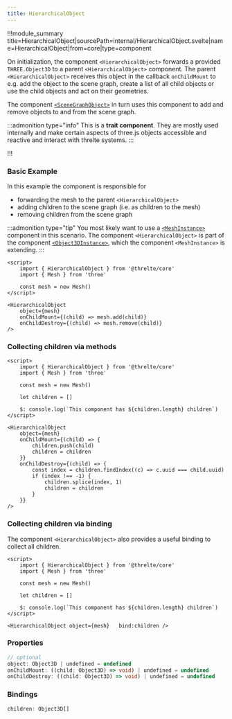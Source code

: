 ```yaml
---
title: HierarchicalObject
---
```


!!!module_summary title=HierarchicalObject|sourcePath=internal/HierarchicalObject.svelte|name=HierarchicalObject|from=core|type=component

On initialization, the component `<HierarchicalObject>` forwards a provided `THREE.Object3D` to a parent `<HierarchicalObject>` component. The parent `<HierarchicalObject>` receives this object in the callback `onChildMount` to e.g. add the object to the scene graph, create a list of all child objects or use the child objects and act on their geometries.

The component [`<SceneGraphObject>`](/core/scene-graph-object) in turn uses this component to add and remove objects to and from the scene graph.

:::admonition type="info"
This is a **trait component**. They are mostly used internally and make certain aspects of three.js objects accessible and reactive and interact with threlte systems.
:::

!!!

### Basic Example

In this example the component is responsible for

- forwarding the mesh to the parent `<HierarchicalObject>`
- adding children to the scene graph (i.e. as children to the mesh)
- removing children from the scene graph

:::admonition type="tip"
You most likely want to use a [`<MeshInstance>`](/core/mesh-instance) component in this scenario. The component `<HierarchicalObject>` is part of the component [`<Object3DInstance>`](/core/object3d-instance), which the component `<MeshInstance>` is extending.
:::

```svelte
<script>
	import { HierarchicalObject } from '@threlte/core'
	import { Mesh } from 'three'

	const mesh = new Mesh()
</script>

<HierarchicalObject
	object={mesh}
	onChildMount={(child) => mesh.add(child)}
	onChildDestroy={(child) => mesh.remove(child)}
/>
```

### Collecting children via methods

```svelte
<script>
	import { HierarchicalObject } from '@threlte/core'
	import { Mesh } from 'three'

	const mesh = new Mesh()

	let children = []

	$: console.log(`This component has ${children.length} children`)
</script>

<HierarchicalObject
	object={mesh}
	onChildMount={(child) => {
		children.push(child)
		children = children
	}}
	onChildDestroy={(child) => {
		const index = children.findIndex((c) => c.uuid === child.uuid)
		if (index !== -1) {
			children.splice(index, 1)
			children = children
		}
	}}
/>
```

### Collecting children via binding

The component `<HierarchicalObject>` also provides a useful binding to collect all children.

```svelte
<script>
	import { HierarchicalObject } from '@threlte/core'
	import { Mesh } from 'three'

	const mesh = new Mesh()

	let children = []

	$: console.log(`This component has ${children.length} children`)
</script>

<HierarchicalObject	object={mesh}	bind:children />
```

### Properties

```ts
// optional
object: Object3D | undefined = undefined
onChildMount: ((child: Object3D) => void) | undefined = undefined
onChildDestroy: ((child: Object3D) => void) | undefined = undefined
```

### Bindings

```ts
children: Object3D[]
```
